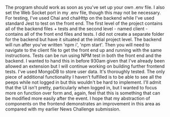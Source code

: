 The program should work as soon as you've set up your own .env file. I also set the Web Socket port in my .env file, though this may not be necessary. For testing, I've used Chai and chaiHttp on the backend while I've used standard Jest to test on the front end. The first level of the project contains all of the backend files + tests and the second level - named client - contains all of the front end files and tests. I did not create a separate folder for the backend but have it situated at the initial project level. The backend will run after you've written 'npm i', 'npm start'. Then you will need to navigate to the client file to get the front end up and running with the same instructions. Tests can be run using NPM test in both the front end and the backend. I wanted to hand this in before 930am given that I've already been allowed an extension but I will continue working on building further frontend tests. I've used MongoDB to store user data. It's thoroughly tested. The only piece of additional functionality I haven't fulfilled is to be able to see all the peeps while not logged in but this wouldn't be hard to implement. I'll admit that the UI isn't pretty, particularly when logged in, but I wanted to focus more on function over form and, again, feel that this is something that can be modified more easily after the event. I hope that my abstraction of components on the frontend demonstrates an improvement in this area as compared with my earlier News Challenge submission. 
